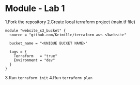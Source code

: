 # Module - Lab 1

1.Fork the repository
2.Create local terraform project (main.tf file)

```hcl
module "website_s3_bucket" {
  source = "github.com/Keimille/terraform-aws-s3website"

  bucket_name = "<UNIQUE BUCKET NAME>"

  tags = {
    Terraform   = "true"
    Environment = "dev"
  }
}
```

3.Run `terraform init`
4.Run `terraform plan`

